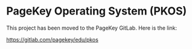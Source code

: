 # PageKey Operating System (PKOS)

This project has been moved to the PageKey GitLab. Here is the link:

https://gitlab.com/pagekey/edu/pkos
